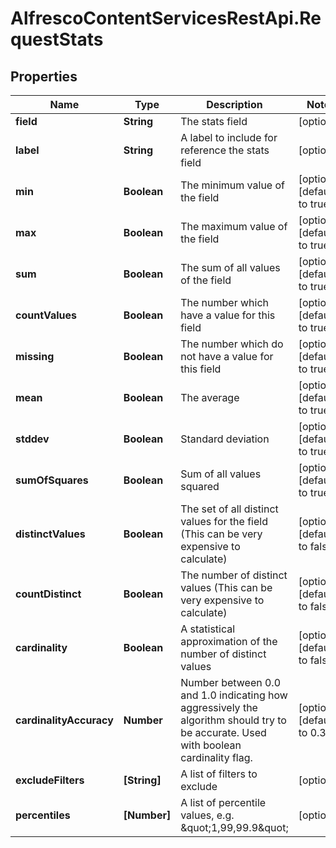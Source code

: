 # AlfrescoContentServicesRestApi.RequestStats

## Properties
Name | Type | Description | Notes
------------ | ------------- | ------------- | -------------
**field** | **String** | The stats field | [optional] 
**label** | **String** | A label to include for reference the stats field | [optional] 
**min** | **Boolean** | The minimum value of the field | [optional] [default to true]
**max** | **Boolean** | The maximum value of the field | [optional] [default to true]
**sum** | **Boolean** | The sum of all values of the field | [optional] [default to true]
**countValues** | **Boolean** | The number which have a value for this field | [optional] [default to true]
**missing** | **Boolean** | The number which do not have a value for this field | [optional] [default to true]
**mean** | **Boolean** | The average | [optional] [default to true]
**stddev** | **Boolean** | Standard deviation | [optional] [default to true]
**sumOfSquares** | **Boolean** | Sum of all values squared | [optional] [default to true]
**distinctValues** | **Boolean** | The set of all distinct values for the field (This can be very expensive to calculate) | [optional] [default to false]
**countDistinct** | **Boolean** | The number of distinct values  (This can be very expensive to calculate) | [optional] [default to false]
**cardinality** | **Boolean** | A statistical approximation of the number of distinct values | [optional] [default to false]
**cardinalityAccuracy** | **Number** | Number between 0.0 and 1.0 indicating how aggressively the algorithm should try to be accurate. Used with boolean cardinality flag. | [optional] [default to 0.3]
**excludeFilters** | **[String]** | A list of filters to exclude | [optional] 
**percentiles** | **[Number]** | A list of percentile values, e.g. \&quot;1,99,99.9\&quot; | [optional] 


